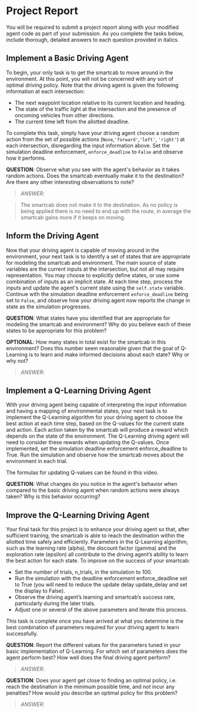 # Project Report 
You will be required to submit a project report along with your modified agent code as part of your submission. As you complete the tasks below, include thorough, detailed answers to each question provided in italics.

## Implement a Basic Driving Agent
To begin, your only task is to get the smartcab to move around in the environment. At this point, you will not be concerned with any sort of optimal driving policy. Note that the driving agent is given the following information at each intersection:

- The next waypoint location relative to its current location and heading.
- The state of the traffic light at the intersection and the presence of oncoming vehicles from other directions.
- The current time left from the allotted deadline.

To complete this task, simply have your driving agent choose a random action from the set of possible actions (```None```,```'forward'```,```'left'```, ```'right'```) at each intersection, disregarding the input information above. Set the simulation deadline enforcement, ```enforce_deadline``` to ```False``` and observe how it performs.

**QUESTION**: Observe what you see with the agent's behavior as it takes random actions. Does the smartcab eventually make it to the destination? Are there any other interesting observations to note?

> *ANSWER*: 

> The smartcab does not make it to the destination. As no policy is being applied there is no need to end up with the route, in average the smartcab gains more if it keeps on moving.

## Inform the Driving Agent
Now that your driving agent is capable of moving around in the environment, your next task is to identify a set of states that are appropriate for modeling the smartcab and environment. The main source of state variables are the current inputs at the intersection, but not all may require representation. You may choose to explicitly define states, or use some combination of inputs as an implicit state. At each time step, process the inputs and update the agent's current state using the ```self.state``` variable. Continue with the simulation deadline enforcement ```enforce_deadline``` being set to ```False```, and observe how your driving agent now reports the change in state as the simulation progresses.

**QUESTION**: What states have you identified that are appropriate for modeling the smartcab and environment? Why do you believe each of these states to be appropriate for this problem?

**OPTIONAL**: How many states in total exist for the smartcab in this environment? Does this number seem reasonable given that the goal of Q-Learning is to learn and make informed decisions about each state? Why or why not?

> *ANSWER*: 


## Implement a Q-Learning Driving Agent
With your driving agent being capable of interpreting the input information and having a mapping of environmental states, your next task is to implement the Q-Learning algorithm for your driving agent to choose the best action at each time step, based on the Q-values for the current state and action. Each action taken by the smartcab will produce a reward which depends on the state of the environment. The Q-Learning driving agent will need to consider these rewards when updating the Q-values. Once implemented, set the simulation deadline enforcement enforce_deadline to True. Run the simulation and observe how the smartcab moves about the environment in each trial.

The formulas for updating Q-values can be found in this video.

**QUESTION**: What changes do you notice in the agent's behavior when compared to the basic driving agent when random actions were always taken? Why is this behavior occurring?

## Improve the Q-Learning Driving Agent
Your final task for this project is to enhance your driving agent so that, after sufficient training, the smartcab is able to reach the destination within the allotted time safely and efficiently. Parameters in the Q-Learning algorithm, such as the learning rate (alpha), the discount factor (gamma) and the exploration rate (epsilon) all contribute to the driving agent’s ability to learn the best action for each state. To improve on the success of your smartcab:

- Set the number of trials, n_trials, in the simulation to 100.
- Run the simulation with the deadline enforcement enforce_deadline set to True (you will need to reduce the update delay update_delay and set the display to False).
- Observe the driving agent’s learning and smartcab’s success rate, particularly during the later trials.
- Adjust one or several of the above parameters and iterate this process.

This task is complete once you have arrived at what you determine is the best combination of parameters required for your driving agent to learn successfully.

**QUESTION**: Report the different values for the parameters tuned in your basic implementation of Q-Learning. For which set of parameters does the agent perform best? How well does the final driving agent perform?

> *ANSWER*: 

**QUESTION**: Does your agent get close to finding an optimal policy, i.e. reach the destination in the minimum possible time, and not incur any penalties? How would you describe an optimal policy for this problem?

> *ANSWER*: 

